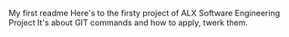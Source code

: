 My first readme
Here's to the firsty project of ALX Software Engineering Project
It's about GIT commands and how to apply, twerk them.
